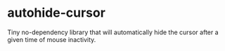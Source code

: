 # autohide-cursor
Tiny no-dependency library that will automatically hide the cursor after a given time of mouse inactivity.
